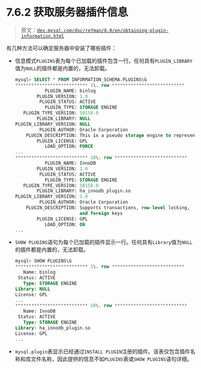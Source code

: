 # 7.6.2 获取服务器插件信息

> 原文：[`dev.mysql.com/doc/refman/8.0/en/obtaining-plugin-information.html`](https://dev.mysql.com/doc/refman/8.0/en/obtaining-plugin-information.html)

有几种方法可以确定服务器中安装了哪些插件：

+   信息模式`PLUGINS`表为每个已加载的插件包含一行。任何具有`PLUGIN_LIBRARY`值为`NULL`的插件都是内置的，无法卸载。

    ```sql
    mysql> SELECT * FROM INFORMATION_SCHEMA.PLUGINS\G
    *************************** 1\. row ***************************
               PLUGIN_NAME: binlog
            PLUGIN_VERSION: 1.0
             PLUGIN_STATUS: ACTIVE
               PLUGIN_TYPE: STORAGE ENGINE
       PLUGIN_TYPE_VERSION: 50158.0
            PLUGIN_LIBRARY: NULL
    PLUGIN_LIBRARY_VERSION: NULL
             PLUGIN_AUTHOR: Oracle Corporation
        PLUGIN_DESCRIPTION: This is a pseudo storage engine to represent the binlog in a transaction
            PLUGIN_LICENSE: GPL
               LOAD_OPTION: FORCE
    ...
    *************************** 10\. row ***************************
               PLUGIN_NAME: InnoDB
            PLUGIN_VERSION: 1.0
             PLUGIN_STATUS: ACTIVE
               PLUGIN_TYPE: STORAGE ENGINE
       PLUGIN_TYPE_VERSION: 50158.0
            PLUGIN_LIBRARY: ha_innodb_plugin.so
    PLUGIN_LIBRARY_VERSION: 1.0
             PLUGIN_AUTHOR: Oracle Corporation
        PLUGIN_DESCRIPTION: Supports transactions, row-level locking,
                            and foreign keys
            PLUGIN_LICENSE: GPL
               LOAD_OPTION: ON
    ...
    ```

+   `SHOW PLUGINS`语句为每个已加载的插件显示一行。任何具有`Library`值为`NULL`的插件都是内置的，无法卸载。

    ```sql
    mysql> SHOW PLUGINS\G
    *************************** 1\. row ***************************
       Name: binlog
     Status: ACTIVE
       Type: STORAGE ENGINE
    Library: NULL
    License: GPL
    ...
    *************************** 10\. row ***************************
       Name: InnoDB
     Status: ACTIVE
       Type: STORAGE ENGINE
    Library: ha_innodb_plugin.so
    License: GPL
    ...
    ```

+   `mysql.plugin`表显示已经通过`INSTALL PLUGIN`注册的插件。该表仅包含插件名称和库文件名称，因此提供的信息不如`PLUGINS`表或`SHOW PLUGINS`语句详细。
